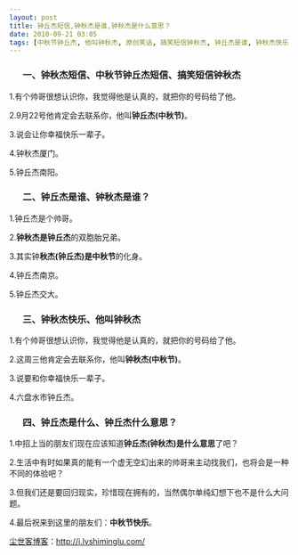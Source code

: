 ```yaml
---
layout: post
title: 钟丘杰短信,钟秋杰是谁,钟秋杰是什么意思？
date: 2010-09-21 03:05
tags: [中秋节钟丘杰, 他叫钟秋杰, 原创笑话, 搞笑短信钟秋杰, 钟丘杰是谁, 钟秋杰快乐, 钟秋杰短信]
---
```

<ol>
<h3>一、钟秋杰短信、中秋节钟丘杰短信、搞笑短信钟秋杰</h3>
</ol>
1.有个帅哥很想认识你，我觉得他是认真的，就把你的号码给了他。

2.9月22号他肯定会去联系你，他叫<strong>钟丘杰(中秋节)</strong>。

3.说会让你幸福快乐一辈子。

4.钟秋杰厦门。

5.钟丘杰南阳。
<ol>
<h3>二、钟丘杰是谁、钟秋杰是谁？</h3>
</ol>
1.钟丘杰是个帅哥。

2.<strong>钟秋杰是钟丘杰</strong>的双胞胎兄弟。

3.其实钟<strong>秋杰(钟丘杰)是中秋节</strong>的化身。

4.钟丘杰南京。

5.钟丘杰交大。
<ol>
<h3>三、钟秋杰快乐、他叫钟秋杰</h3>
</ol>
1.有个帅哥很想认识你，我觉得他是认真的，就把你的号码给了他。

2.这周三他肯定会去联系你，他叫<strong>钟秋杰(中秋节)</strong>。

3.说要和你幸福快乐一辈子。

4.六盘水市钟丘杰。
<ol>
<h3>四、钟丘杰是什么、钟丘杰什么意思？</h3>
</ol>
1.中招上当的朋友们现在应该知道<strong>钟丘杰(钟秋杰)是什么意思</strong>了吧？

2.生活中有时如果真的能有一个虚无空幻出来的帅哥来主动找我们，也将会是一种不同的体验吧？

3.但我们还是要回归现实，珍惜现在拥有的，当然偶尔单纯幻想下也不是什么大问题。

4.最后祝来到这里的朋友们：<strong>中秋节快乐</strong>。

<a href="http://i.lvshiminglu.com/">尘世客博客</a>：<a href="http://i.lvshiminglu.com/">http://i.lvshiminglu.com/</a>

